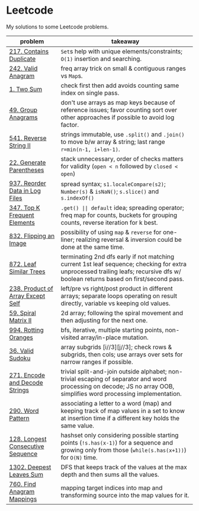 # Leetcode

My solutions to some Leetcode problems.

| **problem**                                                              | **takeaway**                                                                                                                                                                     |
| ------------------------------------------------------------------------ | -------------------------------------------------------------------------------------------------------------------------------------------------------------------------------- |
| [217. Contains Duplicate](217_contains-duplicate.md)                     | `Set`s help with unique elements/constraints; `O(1)` insertion and searching.                                                                                                    |
| [242. Valid Anagram](242_valid-anagram.md)                               | freq array trick on small & contiguous ranges vs `Map`s.                                                                                                                         |
| [1. Two Sum](1_two-sum.md)                                               | check first then add avoids counting same index on single pass.                                                                                                                  |
| [49. Group Anagrams](49_group-anagrams.md)                               | don't use arrays as map keys because of reference issues; favor counting sort over other approaches if possible to avoid log factor.                                             |
| [541. Reverse String II](541_reverse-string-ii.md)                       | strings immutable, use `.split()` and `.join()` to move b/w array & string; last range `r=min(n-1, i+len-1)`.                                                                    |
| [22. Generate Parentheses](22_generate-parentheses.md)                   | stack unnecessary, order of checks matters for validity (`open < n` followed by `closed < open`)                                                                                 |
| [937. Reorder Data in Log Files](937_reorder-data-in-log-files.md)       | spread syntax; `s1.localeCompare(s2)`; `Number(s)` & `isNaN()`; `s.slice()` and `s.indexOf()`                                                                                    |
| [347. Top K Frequent Elements](347_top-k-frequent-elements.md)           | `.get() \|\| default` idea; spreading operator; freq map for counts, buckets for grouping counts, reverse iteration for k best.                                                  |
| [832. Flipping an Image](832_flipping-an-image.md)                       | possibility of using `map` & `reverse` for one-liner; realizing reversal & inversion could be done at the same time.                                                             |
| [872. Leaf Similar Trees](872_leaf-similar-trees.md)                     | terminating 2nd dfs early if not matching current 1st leaf sequence; checking for extra unprocessed trailing leafs; recursive dfs w/ boolean returns based on first/second pass. |
| [238. Product of Array Except Self](238_product-of-array-except-self.md) | left/pre vs right/post product in different arrays; separate loops operating on result directly, variable vs keeping old values.                                                 |
| [59. Spiral Matrix II](59_spiral-matrix-ii.md)                           | 2d array; following the spiral movement and then adjusting for the next one.                                                                                                     |
| [994. Rotting Oranges](994_rotting-oranges.md)                           | bfs, iterative, multiple starting points, non-visited array/in-place mutation.                                                                                                   |
| [36. Valid Sudoku](36_valid-sudoku.md)                                   | array subgrids [i//3][j//3]; check rows & subgrids, then cols; use arrays over sets for narrow ranges if possible.                                                               |
| [271. Encode and Decode Strings](271_encode-and-decode-strings.md)       | trivial split-and-join outside alphabet; non-trivial escaping of separator and word processing on decode; JS no array OOB, simplifies word processing implementation.            |
| [290. Word Pattern](290_word-pattern.md)                                 | associating a letter to a word (map) and keeping track of map values in a set to know at insertion time if a different key holds the same value.                                 |
| [128. Longest Consecutive Sequence](128_longest-consecutive-sequence.md) | hashset only considering possible starting points (`!s.has(x-1)`) for a sequence and growing only from those (`while(s.has(x+1))`) for `O(N)` time.                              |
| [1302. Deepest Leaves Sum](1302_deepest-leaves-sum.md)                   | DFS that keeps track of the values at the max depth and then sums all the values.                                                                                                |
| [760. Find Anagram Mappings](760_find-anagram-mappings.md)               | mapping target indices into map and transforming source into the map values for it.                                                                                              |
